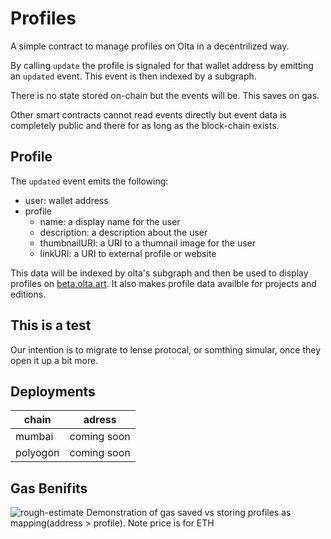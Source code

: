 # Profiles

A simple contract to manage profiles on Olta in a decentrilized way.

By calling `update` the profile is signaled for that wallet address by emitting an `updated` event. This event is then indexed by a subgraph.

There is no state stored on-chain but the events will be. This saves on gas.

Other smart contracts cannot read events directly but event data is completely public and there for as long as the block-chain exists.

## Profile

The `updated` event emits the following:
  - user: wallet address
  - profile
    - name: a display name for the user
    - description: a description about the user
    - thumbnailURI: a URI to a thumnail image for the user
    - linkURI: a URI to external profile or website

This data will be indexed by olta's subgraph and then be used to display profiles on [beta.olta.art](https://beta.olta.art). It also makes profile data availble for projects and editions.

## This is a test
Our intention is to migrate to lense protocal, or somthing simular, once they open it up a bit more.

## Deployments

| chain | adress |
|---|---|
|mumbai| coming soon|
|polyogon| coming soon|

## Gas Benifits
![rough-estimate](https://user-images.githubusercontent.com/47055562/183977173-1507bee7-12de-456c-b00f-e17f5ac6d0eb.png)
Demonstration of gas saved vs storing profiles as mapping(address > profile). Note price is for ETH
